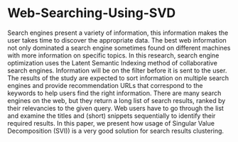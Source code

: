 # Web-Searching-Using-SVD

Search engines present a variety of information,
this information makes the user takes time to discover the
appropriate data. The best web information not only dominated
a search engine sometimes found on different machines with
more information on specific topics. In this research, search
engine optimization uses the Latent Semantic Indexing method of
collaborative search engines. Information will be on the filter
before it is sent to the user. The results of the study are expected
to sort information on multiple search engines and provide 
recommendation URLs that correspond to the keywords to help
users find the right information. There are many search engines
on the web, but they return a long list of search results, ranked by
their relevancies to the given query. Web users have to go through
the list and examine the titles and (short) snippets sequentially
to identify their required results. In this paper, we present how
usage of Singular Value Decomposition (SVI)) is a very good
solution for search results clustering.
